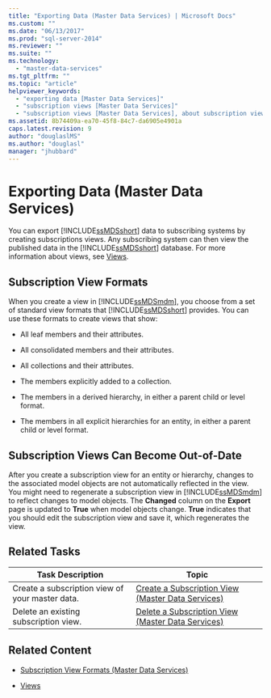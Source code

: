 ```yaml
---
title: "Exporting Data (Master Data Services) | Microsoft Docs"
ms.custom: ""
ms.date: "06/13/2017"
ms.prod: "sql-server-2014"
ms.reviewer: ""
ms.suite: ""
ms.technology: 
  - "master-data-services"
ms.tgt_pltfrm: ""
ms.topic: "article"
helpviewer_keywords: 
  - "exporting data [Master Data Services]"
  - "subscription views [Master Data Services]"
  - "subscription views [Master Data Services], about subscription views"
ms.assetid: 8b74409a-ea70-45f8-84c7-da6905e4901a
caps.latest.revision: 9
author: "douglaslMS"
ms.author: "douglasl"
manager: "jhubbard"
---
```

# Exporting Data (Master Data Services)
  You can export [!INCLUDE[ssMDSshort](../../includes/ssmdsshort-md.md)] data to subscribing systems by creating subscriptions views. Any subscribing system can then view the published data in the [!INCLUDE[ssMDSshort](../../includes/ssmdsshort-md.md)] database. For more information about views, see [Views](../../2014/database-engine/views.md).  
  
## Subscription View Formats  
 When you create a view in [!INCLUDE[ssMDSmdm](../../includes/ssmdsmdm-md.md)], you choose from a set of standard view formats that [!INCLUDE[ssMDSshort](../../includes/ssmdsshort-md.md)] provides. You can use these formats to create views that show:  
  
-   All leaf members and their attributes.  
  
-   All consolidated members and their attributes.  
  
-   All collections and their attributes.  
  
-   The members explicitly added to a collection.  
  
-   The members in a derived hierarchy, in either a parent child or level format.  
  
-   The members in all explicit hierarchies for an entity, in either a parent child or level format.  
  
## Subscription Views Can Become Out-of-Date  
 After you create a subscription view for an entity or hierarchy, changes to the associated model objects are not automatically reflected in the view. You might need to regenerate a subscription view in [!INCLUDE[ssMDSmdm](../../includes/ssmdsmdm-md.md)] to reflect changes to model objects. The **Changed** column on the **Export** page is updated to **True** when model objects change. **True** indicates that you should edit the subscription view and save it, which regenerates the view.  
  
## Related Tasks  
  
|Task Description|Topic|  
|----------------------|-----------|  
|Create a subscription view of your master data.|[Create a Subscription View &#40;Master Data Services&#41;](../../2014/master-data-services/create-a-subscription-view-master-data-services.md)|  
|Delete an existing subscription view.|[Delete a Subscription View &#40;Master Data Services&#41;](../../2014/master-data-services/delete-a-subscription-view-master-data-services.md)|  
  
## Related Content  
  
-   [Subscription View Formats &#40;Master Data Services&#41;](../../2014/master-data-services/subscription-view-formats-master-data-services.md)  
  
-   [Views](../../2014/database-engine/views.md)  
  
  